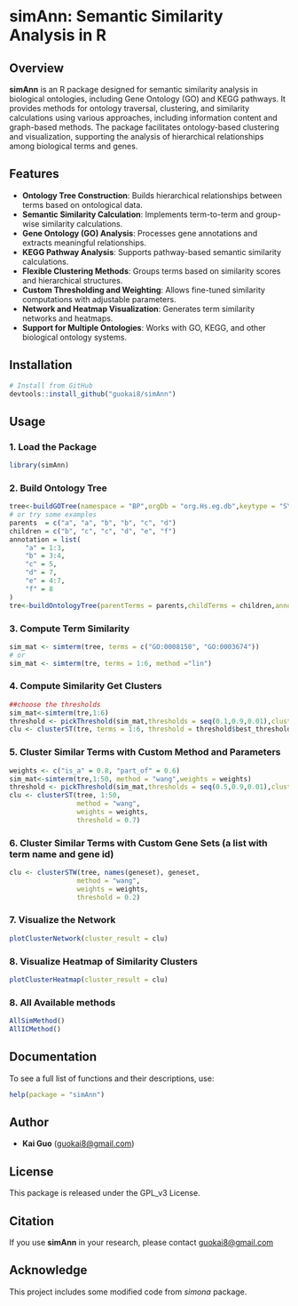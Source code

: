 # simAnn: Semantic Similarity Analysis in R

## Overview

**simAnn** is an R package designed for semantic similarity analysis in biological ontologies, including Gene Ontology (GO) and KEGG pathways. It provides methods for ontology traversal, clustering, and similarity calculations using various approaches, including information content and graph-based methods. The package facilitates ontology-based clustering and visualization, supporting the analysis of hierarchical relationships among biological terms and genes.

## Features

- **Ontology Tree Construction**: Builds hierarchical relationships between terms based on ontological data.
- **Semantic Similarity Calculation**: Implements term-to-term and group-wise similarity calculations.
- **Gene Ontology (GO) Analysis**: Processes gene annotations and extracts meaningful relationships.
- **KEGG Pathway Analysis**: Supports pathway-based semantic similarity calculations.
- **Flexible Clustering Methods**: Groups terms based on similarity scores and hierarchical structures.
- **Custom Thresholding and Weighting**: Allows fine-tuned similarity computations with adjustable parameters.
- **Network and Heatmap Visualization**: Generates term similarity networks and heatmaps.
- **Support for Multiple Ontologies**: Works with GO, KEGG, and other biological ontology systems.

## Installation

```r
# Install from GitHub
devtools::install_github("guokai8/simAnn")
```

## Usage

### 1. Load the Package

```r
library(simAnn)
```

### 2. Build Ontology Tree

```r
tree<-buildGOTree(namespace = "BP",orgDb = "org.Hs.eg.db",keytype = "SYMBOL")
# or try some examples
parents  = c("a", "a", "b", "b", "c", "d")
children = c("b", "c", "c", "d", "e", "f")
annotation = list(
    "a" = 1:3,
    "b" = 3:4,
    "c" = 5,
    "d" = 7,
    "e" = 4:7,
    "f" = 8
)
tre<-buildOntologyTree(parentTerms = parents,childTerms = children,annotations = annotation)

```

### 3. Compute Term Similarity

```r
sim_mat <- simterm(tree, terms = c("GO:0008150", "GO:0003674"))
# or
sim_mat <- simterm(tre, terms = 1:6, method ="lin")

```

### 4. Compute Similarity Get Clusters

```r
##choose the thresholds
sim_mat<-simterm(tre,1:6)
threshold <- pickThreshold(sim_mat,thresholds = seq(0.1,0.9,0.01),cluster_method = "components","modularity")
clu <- clusterST(tre, terms = 1:6, threshold = threshold$best_threshold)
```

### 5. Cluster Similar Terms with Custom Method and Parameters

```r
weights <- c("is_a" = 0.8, "part_of" = 0.6)
sim_mat<-simterm(tre,1:50, method = "wang",weights = weights)
threshold <- pickThreshold(sim_mat,thresholds = seq(0.5,0.9,0.01),cluster_method = "components","modularity")
clu <- clusterST(tree, 1:50, 
                 method = "wang", 
                 weights = weights, 
                 threshold = 0.7)
```
### 6. Cluster Similar Terms with Custom Gene Sets (a list with term name and gene id)

```r
clu <- clusterSTW(tree, names(geneset), geneset,
                 method = "wang", 
                 weights = weights, 
                 threshold = 0.2)
```

### 7. Visualize the Network

```r
plotClusterNetwork(cluster_result = clu)
```

### 8. Visualize Heatmap of Similarity Clusters

```r
plotClusterHeatmap(cluster_result = clu)
```
### 8. All Available methods

```r
AllSimMethod()
AllICMethod()
```

## Documentation

To see a full list of functions and their descriptions, use:

```r
help(package = "simAnn")
```

## Author

- **Kai Guo** ([guokai8@gmail.com](mailto:guokai8@gmail.com))

## License

This package is released under the GPL_v3 License.

## Citation

If you use **simAnn** in your research, please contact guokai8@gmail.com

## Acknowledge
This project includes some modified code from _simona_ package. 




